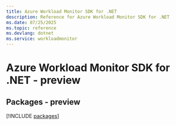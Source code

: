 ```yaml
---
title: Azure Workload Monitor SDK for .NET
description: Reference for Azure Workload Monitor SDK for .NET
ms.date: 07/25/2025
ms.topic: reference
ms.devlang: dotnet
ms.service: workloadmonitor
---
```

# Azure Workload Monitor SDK for .NET - preview
## Packages - preview
[!INCLUDE [packages](workload-monitor-index.md)]